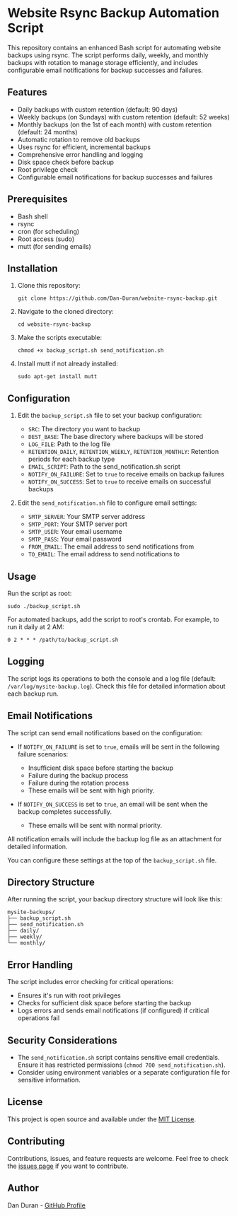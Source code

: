 # Website Rsync Backup Automation Script

This repository contains an enhanced Bash script for automating website backups using rsync. The script performs daily, weekly, and monthly backups with rotation to manage storage efficiently, and includes configurable email notifications for backup successes and failures.

## Features

- Daily backups with custom retention (default: 90 days)
- Weekly backups (on Sundays) with custom retention (default: 52 weeks)
- Monthly backups (on the 1st of each month) with custom retention (default: 24 months)
- Automatic rotation to remove old backups
- Uses rsync for efficient, incremental backups
- Comprehensive error handling and logging
- Disk space check before backup
- Root privilege check
- Configurable email notifications for backup successes and failures

## Prerequisites

- Bash shell
- rsync
- cron (for scheduling)
- Root access (sudo)
- mutt (for sending emails)

## Installation

1. Clone this repository:
   ```
   git clone https://github.com/Dan-Duran/website-rsync-backup.git
   ```
2. Navigate to the cloned directory:
   ```
   cd website-rsync-backup
   ```
3. Make the scripts executable:
   ```
   chmod +x backup_script.sh send_notification.sh
   ```
4. Install mutt if not already installed:
   ```
   sudo apt-get install mutt
   ```

## Configuration

1. Edit the `backup_script.sh` file to set your backup configuration:
   - `SRC`: The directory you want to backup
   - `DEST_BASE`: The base directory where backups will be stored
   - `LOG_FILE`: Path to the log file
   - `RETENTION_DAILY`, `RETENTION_WEEKLY`, `RETENTION_MONTHLY`: Retention periods for each backup type
   - `EMAIL_SCRIPT`: Path to the send_notification.sh script
   - `NOTIFY_ON_FAILURE`: Set to `true` to receive emails on backup failures
   - `NOTIFY_ON_SUCCESS`: Set to `true` to receive emails on successful backups

2. Edit the `send_notification.sh` file to configure email settings:
   - `SMTP_SERVER`: Your SMTP server address
   - `SMTP_PORT`: Your SMTP server port
   - `SMTP_USER`: Your email username
   - `SMTP_PASS`: Your email password
   - `FROM_EMAIL`: The email address to send notifications from
   - `TO_EMAIL`: The email address to send notifications to

## Usage

Run the script as root:

```
sudo ./backup_script.sh
```

For automated backups, add the script to root's crontab. For example, to run it daily at 2 AM:

```
0 2 * * * /path/to/backup_script.sh
```

## Logging

The script logs its operations to both the console and a log file (default: `/var/log/mysite-backup.log`). Check this file for detailed information about each backup run.

## Email Notifications

The script can send email notifications based on the configuration:

- If `NOTIFY_ON_FAILURE` is set to `true`, emails will be sent in the following failure scenarios:
  - Insufficient disk space before starting the backup
  - Failure during the backup process
  - Failure during the rotation process
  - These emails will be sent with high priority.

- If `NOTIFY_ON_SUCCESS` is set to `true`, an email will be sent when the backup completes successfully.
  - These emails will be sent with normal priority.

All notification emails will include the backup log file as an attachment for detailed information.

You can configure these settings at the top of the `backup_script.sh` file.

## Directory Structure

After running the script, your backup directory structure will look like this:

```
mysite-backups/
├── backup_script.sh
├── send_notification.sh
├── daily/
├── weekly/
└── monthly/
```

## Error Handling

The script includes error checking for critical operations:
- Ensures it's run with root privileges
- Checks for sufficient disk space before starting the backup
- Logs errors and sends email notifications (if configured) if critical operations fail

## Security Considerations

- The `send_notification.sh` script contains sensitive email credentials. Ensure it has restricted permissions (`chmod 700 send_notification.sh`).
- Consider using environment variables or a separate configuration file for sensitive information.

## License

This project is open source and available under the [MIT License](LICENSE).

## Contributing

Contributions, issues, and feature requests are welcome. Feel free to check the [issues page](https://github.com/Dan-Duran/website-rsync-backup/issues) if you want to contribute.

## Author

Dan Duran - [GitHub Profile](https://github.com/Dan-Duran)
